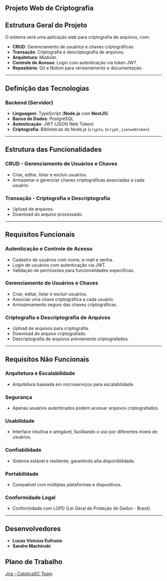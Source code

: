 ## Projeto Web de Criptografia

## Estrutura Geral do Projeto  
O sistema será uma aplicação web para criptografia de arquivos, com:  

- **CRUD**: Gerenciamento de usuários e chaves criptográficas.  
- **Transação**: Criptografia e descriptografia de arquivos.  
- **Arquitetura**: Modular.  
- **Controle de Acesso**: Login com autenticação via token JWT.  
- **Repositório**: Git e Notion para versionamento e documentação.  

---

## Definição das Tecnologias  

### **Backend (Servidor)**  
- **Linguagem**: TypeScript (**Node.js** com **NestJS**)  
- **Banco de Dados**: PostgreSQL  
- **Autenticação**: JWT (JSON Web Token)  
- **Criptografia**: Bibliotecas do Node.js (`crypto`, `bcrypt`, `jsonwebtoken`)  

---

## Estrutura das Funcionalidades  

### **CRUD - Gerenciamento de Usuários e Chaves**  
- Criar, editar, listar e excluir usuários.  
- Armazenar e gerenciar chaves criptográficas associadas a cada usuário.  

### **Transação - Criptografia e Descriptografia**  
- Upload de arquivos.  
- Download do arquivo processado.  

---

## Requisitos Funcionais  

### **Autenticação e Controle de Acesso**  
- Cadastro de usuários com nome, e-mail e senha.  
- Login de usuários com autenticação via JWT.  
- Validação de permissões para funcionalidades específicas.  

### **Gerenciamento de Usuários e Chaves**  
- Criar, editar, listar e excluir usuários.  
- Associar uma chave criptográfica a cada usuário.  
- Armazenamento seguro das chaves criptográficas.  

### **Criptografia e Descriptografia de Arquivos**  
- Upload de arquivos para criptografia.  
- Download do arquivo criptografado.  
- Descriptografia de arquivos previamente criptografados.  

---

## Requisitos Não Funcionais  

### **Arquitetura e Escalabilidade**  
- Arquitetura baseada em microserviços para escalabilidade.  

### **Segurança**  
- Apenas usuários autenticados podem acessar arquivos criptografados.  

### **Usabilidade**  
- Interface intuitiva e amigável, facilitando o uso por diferentes níveis de usuários.  

### **Confiabilidade**  
- Sistema estável e resiliente, garantindo alta disponibilidade.  

### **Portabilidade**  
- Compatível com múltiplas plataformas e dispositivos.  

### **Conformidade Legal**  
- Conformidade com LGPD (Lei Geral de Proteção de Dados - Brasil).  

---

## Desenvolvedores  

- **Lucas Vinicius Eufrasio**  
- **Sandro Machinski**  

## Plano de Trabalho  

[Jira - CatolicaSC Team](https://catolicasc-team.atlassian.net/jira/software/projects/LS/boards/2?atlOrigin=eyJpIjoiY2Y4YjhkNGFlOTQxNGI0OTg2ZmQ5NTg4ZjYxNzhmOWEiLCJwIjoiaiJ9)  
